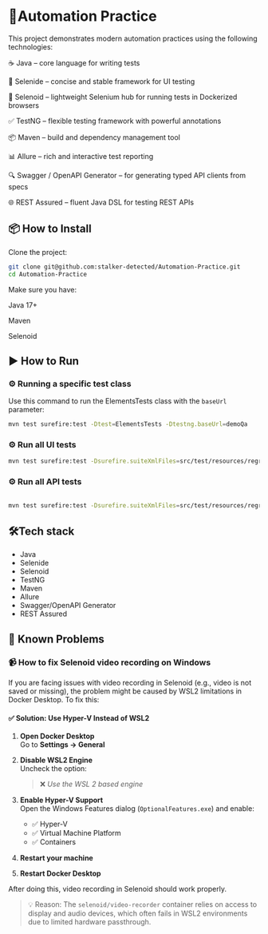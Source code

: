 # 📘Automation Practice

This project demonstrates modern automation practices using the following technologies:

☕ Java – core language for writing tests

🌿 Selenide – concise and stable framework for UI testing

🧱 Selenoid – lightweight Selenium hub for running tests in Dockerized browsers

✅ TestNG – flexible testing framework with powerful annotations

📦 Maven – build and dependency management tool

📊 Allure – rich and interactive test reporting

🔍 Swagger / OpenAPI Generator – for generating typed API clients from specs

🌐 REST Assured – fluent Java DSL for testing REST APIs

## 📦 How to Install

Clone the project:

```bash
git clone git@github.com:stalker-detected/Automation-Practice.git
cd Automation-Practice
```
Make sure you have:

Java 17+

Maven

Selenoid

## ▶️ How to Run
### ⚙️ Running a specific test class

Use this command to run the ElementsTests class with the `baseUrl` parameter:
```bash
mvn test surefire:test -Dtest=ElementsTests -Dtestng.baseUrl=demoQa
```
### ⚙️ Run all UI tests
```bash
mvn test surefire:test -Dsurefire.suiteXmlFiles=src/test/resources/regress_UI_tests.xml -Dtestng.baseUrl=demoQa
```

### ⚙️ Run all API tests
```bash

mvn test surefire:test -Dsurefire.suiteXmlFiles=src/test/resources/regress_API_tests.xml -Dtestng.baseUrl=petStore
```

## 🛠Tech stack
- Java
- Selenide
- Selenoid
- TestNG
- Maven
- Allure
- Swagger/OpenAPI Generator
- REST Assured

## 🐞 Known Problems
### 📹 How to fix Selenoid video recording on Windows

If you are facing issues with video recording in Selenoid (e.g., video is not saved or missing), the problem might be caused by WSL2 limitations in Docker Desktop. To fix this:

#### ✅ Solution: Use Hyper-V Instead of WSL2

1. **Open Docker Desktop**  
   Go to **Settings → General**

2. **Disable WSL2 Engine**  
   Uncheck the option:
   > ❌ *Use the WSL 2 based engine*

3. **Enable Hyper-V Support**  
   Open the Windows Features dialog (`OptionalFeatures.exe`) and enable:
    - ✅ Hyper-V
    - ✅ Virtual Machine Platform
    - ✅ Containers

4. **Restart your machine**

5. **Restart Docker Desktop**

After doing this, video recording in Selenoid should work properly.

> 💡 Reason: The `selenoid/video-recorder` container relies on access to display and audio devices, which often fails in WSL2 environments due to limited hardware passthrough.

